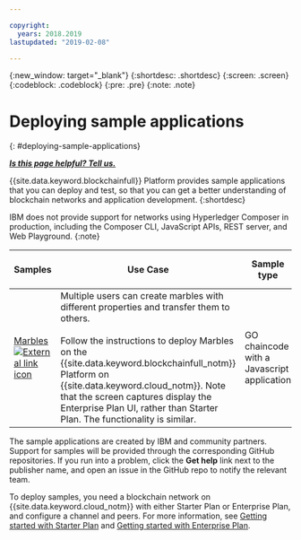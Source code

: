 ```yaml
---

copyright:
  years: 2018.2019
lastupdated: "2019-02-08"

---
```


{:new_window: target="_blank"}
{:shortdesc: .shortdesc}
{:screen: .screen}
{:codeblock: .codeblock}
{:pre: .pre}
{:note: .note}

# Deploying sample applications
{: #deploying-sample-applications}


***[Is this page helpful? Tell us.](https://www.surveygizmo.com/s3/4501493/IBM-Blockchain-Documentation)***


{{site.data.keyword.blockchainfull}} Platform provides sample applications that you can deploy and test, so that you can get a better understanding of blockchain networks and application development.
{:shortdesc}

IBM does not provide support for networks using Hyperledger Composer in production, including the Composer CLI, JavaScript APIs, REST server, and Web Playground.
{:note}

|  Samples     | Use Case       | Sample type  | Creator and support  |
| --------------|---------------------|----|-------|
| [Marbles ![External link icon](../images/external_link.svg "External link icon")](https://github.com/IBM-Blockchain/marbles "Marbles")| Multiple users can create marbles with different properties and transfer them to others. <br> <br> Follow the instructions to deploy Marbles on the {{site.data.keyword.blockchainfull_notm}} Platform on {{site.data.keyword.cloud_notm}}. Note that the screen captures display the Enterprise Plan UI, rather than Starter Plan. The functionality is similar. | GO chaincode with a Javascript application| IBM<br> [Get help ![External link icon](../images/external_link.svg "External link icon")](https://github.com/IBM-Blockchain/marbles/issues "Get help") |


The sample applications are created by IBM and community partners. Support for samples will be provided through the corresponding GitHub repositories. If you run into a problem, click the **Get help** link next to the publisher name, and open an issue in the GitHub repo to notify the relevant team.

To deploy samples, you need a blockchain network on {{site.data.keyword.cloud_notm}} with either Starter Plan or Enterprise Plan, and configure a channel and peers. For more information, see [Getting started with Starter Plan](/docs/services/blockchain/get_start_starter_plan.html#getting-started-with-starter-plan) and [Getting started with Enterprise Plan](/docs/services/blockchain/get_start.html#getting-started-with-enterprise-plan).
